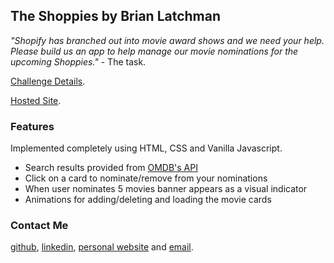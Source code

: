 ## The Shoppies by Brian Latchman

_"Shopify has branched out into movie award shows and we need your help. Please build us an app to help manage our movie nominations for the upcoming Shoppies."_ - The task.

[Challenge Details](https://docs.google.com/document/d/1AZO0BZwn1Aogj4f3PDNe1mhq8pKsXZxtrG--EIbP_-w/edit#).

[Hosted Site](https://latxh.github.io/Shoppies/).

### Features

Implemented completely using HTML, CSS and Vanilla Javascript.

- Search results provided from [OMDB's API](http://www.omdbapi.com/apikey.aspx)
- Click on a card to nominate/remove from your nominations
- When user nominates 5 movies banner appears as a visual indicator
- Animations for adding/deleting and loading the movie cards

### Contact Me

[github](https://github.com/latxh), [linkedin](https://www.linkedin.com/in/brian-latchman/), [personal website](https://latchman.ca/) and [email](mailto:latxhman@gmail.com).
